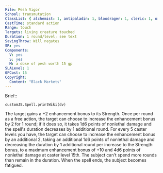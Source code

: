 ```yaml
---
File: Pesh Vigor
School: transmutation
ClassList: { alchemist: 1, antipaladin: 1, bloodrager: 1, cleric: 1, oracle: 1, druid: 1, magus: 1, medium: 1, psychic: 1, shaman: 1, sorcerer: 1, wizard: 1, summoner: 1, unchained summoner: 1 }
CastTime: standard action
Range: touch
Targets: living creature touched
Duration: 1 round/level; see text
SavingThrow: Will negates
SR: yes
Components:
  V: yes
  S: yes
  M: a dose of pesh worth 15 gp
SLALevel: 1
GPCost: 15
Copyright:
  Content: "Black Markets"
---
```

Brief:: 

```dataviewjs
customJS.Spell.printWiki(dv)
```

The target gains a +2 enhancement bonus to its Strength. Once per round as a free action, the target can choose to increase the enhancement bonus by 2 for 1 round; if it does so, it takes 1d6 points of nonlethal damage and the spell's duration decreases by 1 additional round. For every 5 caster levels you have, the target can choose to increase the enhancement bonus by an additional 2, taking an additional 1d6 points of nonlethal damage and decreasing the duration by 1 additional round per increase to the Strength bonus, to a maximum enhancement bonus of +10 and 4d6 points of nonlethal damage at caster level 15th. The subject can't spend more rounds than remain in the duration. When the spell ends, the subject becomes fatigued.
